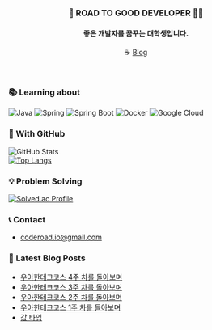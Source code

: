 <div align="center">
  
### 🎯 ROAD TO GOOD DEVELOPER 🏃‍♂️
#### 좋은 개발자를 꿈꾸는 대학생입니다.
☕ [Blog](https://blog.coderoad.kr)
  
</div>
<br>

### 📚 Learning about
![Java](https://img.shields.io/badge/java-%23007396?style=for-the-badge&logo=openjdk&logoColor=white)
![Spring](https://img.shields.io/badge/spring-%236DB33F?style=for-the-badge&logo=spring&logoColor=white)
![Spring Boot](https://img.shields.io/badge/spring_boot-%236DB33F?style=for-the-badge&logo=spring-boot&logoColor=white)
![Docker](https://img.shields.io/badge/docker-%232496ED?style=for-the-badge&logo=docker&logoColor=white)
![Google Cloud](https://img.shields.io/badge/google_cloud-%234285F4?style=for-the-badge&logo=google-cloud&logoColor=white)
   
### 💾 With GitHub
![GitHub Stats](https://github-readme-stats.vercel.app/api?username=hangillee&show_icons=true&theme=radical)   
[![Top Langs](https://github-readme-stats.vercel.app/api/top-langs/?username=hangillee&layout=compact&exclude_repo=game-for-hedge)](https://github.com/hangillee)   
   
### 💡 Problem Solving
[![Solved.ac Profile](http://mazassumnida.wtf/api/generate_badge?boj=skfcb10)](https://solved.ac/skfcb10)
   
### 📞 Contact
* coderoad.io@gmail.com

### 📝 Latest Blog Posts
<!-- BLOG-POST-LIST:START -->
- [우아한테크코스 4주 차를 돌아보며](https://blog.coderoad.kr/precourse-week4)
- [우아한테크코스 3주 차를 돌아보며](https://blog.coderoad.kr/precourse-week3)
- [우아한테크코스 2주 차를 돌아보며](https://blog.coderoad.kr/precourse-week2)
- [우아한테크코스 1주 차를 돌아보며](https://blog.coderoad.kr/precourse-week1)
- [값 타입](https://blog.coderoad.kr/value-type)
<!-- BLOG-POST-LIST:END -->
   
<!--
**hangillee/hangillee** is a ✨ _special_ ✨ repository because its `README.md` (this file) appears on your GitHub profile.

Here are some ideas to get you started:

- 🔭 I’m currently working on ...
- 🌱 I’m currently learning ...
- 👯 I’m looking to collaborate on ...
- 🤔 I’m looking for help with ...
- 💬 Ask me about ...
- 📫 How to reach me: ...
- 😄 Pronouns: ...
- ⚡ Fun fact: ...
-->
